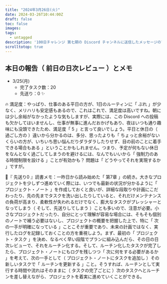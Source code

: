 ```yaml
---
title: "2024年3月26日(火)"
date: 2024-03-26T10:44:00Z
draft: false
toc: false
images:
tags: 
  - untagged
description: '100日チャレンジ 第七期の Discord チャンネルに送信したメッセージのアーカイブ'
scrolltotop: true
---
```


## 本日の報告（ 前日の日次レビュー ）とメモ

- 3/25(月)
  - 完了タスク数：20
  - 先送り：0 ✨

🔥 満足度：やっぱり、仕事のある平日の方が、1日のルーティンに「 ぶれ 」が少なく、メリハリも安定感もあるので、これはこれで、満足度は高いですね。朝には少し余裕がなかったような気もしますが、実際には、この Discord への投稿も欠かしてはいませんし、仕事が無事に進んだおかげもあり、夜はいつも通り趣味にも没頭できたため、満足度「 5 」と言って良いでしょう。平日と休日の（ 過ごし方の ）違いから分かるのは、多分、思ったよりも「 ちょっと余裕がないくらいの方が、いちいち思い悩んだりダラダラしたりせず、目の前のことに着手できる場合もある 」ということかもしれません。つまり、予定が何もない休日をなんとなく過ごしてしまうのを避けるには、なんでもいいから「 強制力のある時間制限を設ける 」ことが有効かも？ 問題は「 どうやってそれを実現するか 」ですが。

🔖『 先送り0 』読書メモ：一昨日から読み始めた「 第7章 」の続き。大きなプロジェクトを少しずつ進めていく際には、いつでも最新の状況が分かるように「 プロジェクト・ノート 」を作成しておくと良いが、詳細な段取りや計画にこだわったり、先の先までタスクを洗い出したりしていると、それだけメンテナンスの負荷が高まり、柔軟性が失われるだけでなく、膨大なタスクがプレッシャーとなってしまう（ そして、先送りしてしまう ）ことも多いので、注意が必要。小さなプロジェクトだったり、自分にとって理解が容易な場合には、そもそも個別のノートで補う必要はないし、プロジェクトの概要を把握した上で、特に「 次の一手が明確になっている 」ことこそが重要であり、未来の計画ではなく、実行したログを記録しておくことの方を重視しよう。まず、最初の「 プロジェクト・タスク 」を決め、なるべく早い段階でプランに組み込んだら、その日の日次レビューで、それをルーチン化する。そして、ルーチン化したタスクが完了したら、プロジェクト・ノートにもログを残しつつ「 次に何をする必要があるか 」を考えて、次の一手として（ プロジェクト・ノートにタスクを追加し ）その新しいタスクで「 ルーチンを更新する 」こと。そうすれば、ルーチンとして実行する時間や流れはそのままに（ タスクの完了ごとに ）次のタスクへとルーチンを差し替えながら、プロジェクトを着実に進めていくことができる。

